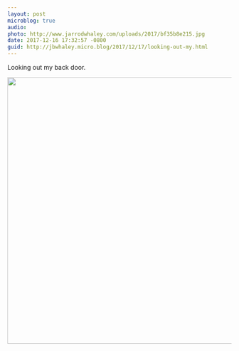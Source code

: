 ```yaml
---
layout: post
microblog: true
audio: 
photo: http://www.jarrodwhaley.com/uploads/2017/bf35b8e215.jpg
date: 2017-12-16 17:32:57 -0800
guid: http://jbwhaley.micro.blog/2017/12/17/looking-out-my.html
---
```

Looking out my back door.

<img src="http://www.jarrodwhaley.com/uploads/2017/bf35b8e215.jpg" width="600" height="599" />
